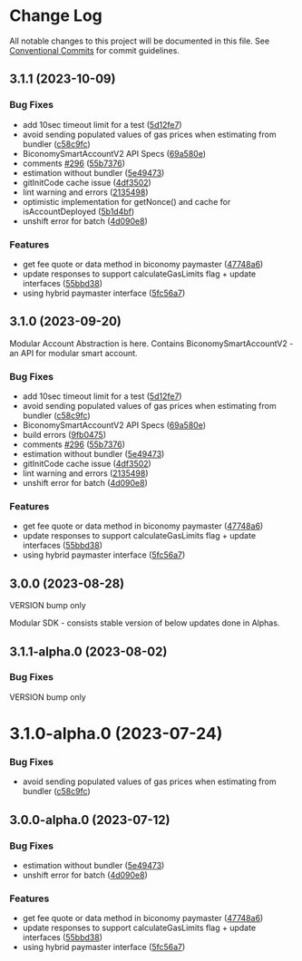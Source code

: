 # Change Log

All notable changes to this project will be documented in this file.
See [Conventional Commits](https://conventionalcommits.org) for commit guidelines.

## 3.1.1 (2023-10-09)


### Bug Fixes

* add 10sec timeout limit for a test ([5d12fe7](https://github.com/bcnmy/biconomy-client-sdk/commit/5d12fe7d4b32e5c4628b971d22f6fc9cfcc6b414))
* avoid sending populated values of gas prices when estimating from bundler ([c58c9fc](https://github.com/bcnmy/biconomy-client-sdk/commit/c58c9fc29ee83978e1a90305e839002431db2b7b))
* BiconomySmartAccountV2 API Specs ([69a580e](https://github.com/bcnmy/biconomy-client-sdk/commit/69a580ea9e309141b500274aa95e20e24365b522))
* comments [#296](https://github.com/bcnmy/biconomy-client-sdk/issues/296) ([55b7376](https://github.com/bcnmy/biconomy-client-sdk/commit/55b7376336886226967b5bec5f11ba3ab750c5b6))
* estimation without bundler ([5e49473](https://github.com/bcnmy/biconomy-client-sdk/commit/5e49473e7745c2e87e241731ef8ca1f65ee90388))
* gitInitCode cache issue ([4df3502](https://github.com/bcnmy/biconomy-client-sdk/commit/4df3502204e3c6c0c6faa90ba2c8aa0d6e826e48))
* lint warning and errors ([2135498](https://github.com/bcnmy/biconomy-client-sdk/commit/2135498896beb54d25add820c1521ffa22d5db7c))
* optimistic implementation for getNonce() and cache for isAccountDeployed ([5b1d4bf](https://github.com/bcnmy/biconomy-client-sdk/commit/5b1d4bfd7b5062d05bbb97286b833d879cd972b0))
* unshift error for batch ([4d090e8](https://github.com/bcnmy/biconomy-client-sdk/commit/4d090e8fbc7e7bcc03805d8dd28c738d5c95dae7))


### Features

* get fee quote or data method in biconomy paymaster ([47748a6](https://github.com/bcnmy/biconomy-client-sdk/commit/47748a6384c2b74e1d9be4d570554098e1ac02e7))
* update responses to support calculateGasLimits flag + update interfaces ([55bbd38](https://github.com/bcnmy/biconomy-client-sdk/commit/55bbd38b4ef8acaf8da1d52e36846557b134aba4))
* using hybrid paymaster interface ([5fc56a7](https://github.com/bcnmy/biconomy-client-sdk/commit/5fc56a7db2de4a3f4bb87cd4d75584e79010b206))





## 3.1.0 (2023-09-20)
Modular Account Abstraction is here. Contains BiconomySmartAccountV2 - an API for modular smart account.

### Bug Fixes

* add 10sec timeout limit for a test ([5d12fe7](https://github.com/bcnmy/biconomy-client-sdk/commit/5d12fe7d4b32e5c4628b971d22f6fc9cfcc6b414))
* avoid sending populated values of gas prices when estimating from bundler ([c58c9fc](https://github.com/bcnmy/biconomy-client-sdk/commit/c58c9fc29ee83978e1a90305e839002431db2b7b))
* BiconomySmartAccountV2 API Specs ([69a580e](https://github.com/bcnmy/biconomy-client-sdk/commit/69a580ea9e309141b500274aa95e20e24365b522))
* build errors ([9fb0475](https://github.com/bcnmy/biconomy-client-sdk/commit/9fb047534935b0600bd08a4de7e68fd91a8a089a))
* comments [#296](https://github.com/bcnmy/biconomy-client-sdk/issues/296) ([55b7376](https://github.com/bcnmy/biconomy-client-sdk/commit/55b7376336886226967b5bec5f11ba3ab750c5b6))
* estimation without bundler ([5e49473](https://github.com/bcnmy/biconomy-client-sdk/commit/5e49473e7745c2e87e241731ef8ca1f65ee90388))
* gitInitCode cache issue ([4df3502](https://github.com/bcnmy/biconomy-client-sdk/commit/4df3502204e3c6c0c6faa90ba2c8aa0d6e826e48))
* lint warning and errors ([2135498](https://github.com/bcnmy/biconomy-client-sdk/commit/2135498896beb54d25add820c1521ffa22d5db7c))
* unshift error for batch ([4d090e8](https://github.com/bcnmy/biconomy-client-sdk/commit/4d090e8fbc7e7bcc03805d8dd28c738d5c95dae7))


### Features

* get fee quote or data method in biconomy paymaster ([47748a6](https://github.com/bcnmy/biconomy-client-sdk/commit/47748a6384c2b74e1d9be4d570554098e1ac02e7))
* update responses to support calculateGasLimits flag + update interfaces ([55bbd38](https://github.com/bcnmy/biconomy-client-sdk/commit/55bbd38b4ef8acaf8da1d52e36846557b134aba4))
* using hybrid paymaster interface ([5fc56a7](https://github.com/bcnmy/biconomy-client-sdk/commit/5fc56a7db2de4a3f4bb87cd4d75584e79010b206))





## 3.0.0 (2023-08-28)

VERSION bump only

Modular SDK - consists stable version of below updates done in Alphas.



## 3.1.1-alpha.0 (2023-08-02)


### Bug Fixes

VERSION bump only





# 3.1.0-alpha.0 (2023-07-24)


### Bug Fixes

* avoid sending populated values of gas prices when estimating from bundler ([c58c9fc](https://github.com/bcnmy/biconomy-client-sdk/commit/c58c9fc29ee83978e1a90305e839002431db2b7b))




## 3.0.0-alpha.0 (2023-07-12)


### Bug Fixes

* estimation without bundler ([5e49473](https://github.com/bcnmy/biconomy-client-sdk/commit/5e49473e7745c2e87e241731ef8ca1f65ee90388))
* unshift error for batch ([4d090e8](https://github.com/bcnmy/biconomy-client-sdk/commit/4d090e8fbc7e7bcc03805d8dd28c738d5c95dae7))


### Features

* get fee quote or data method in biconomy paymaster ([47748a6](https://github.com/bcnmy/biconomy-client-sdk/commit/47748a6384c2b74e1d9be4d570554098e1ac02e7))
* update responses to support calculateGasLimits flag + update interfaces ([55bbd38](https://github.com/bcnmy/biconomy-client-sdk/commit/55bbd38b4ef8acaf8da1d52e36846557b134aba4))
* using hybrid paymaster interface ([5fc56a7](https://github.com/bcnmy/biconomy-client-sdk/commit/5fc56a7db2de4a3f4bb87cd4d75584e79010b206))
